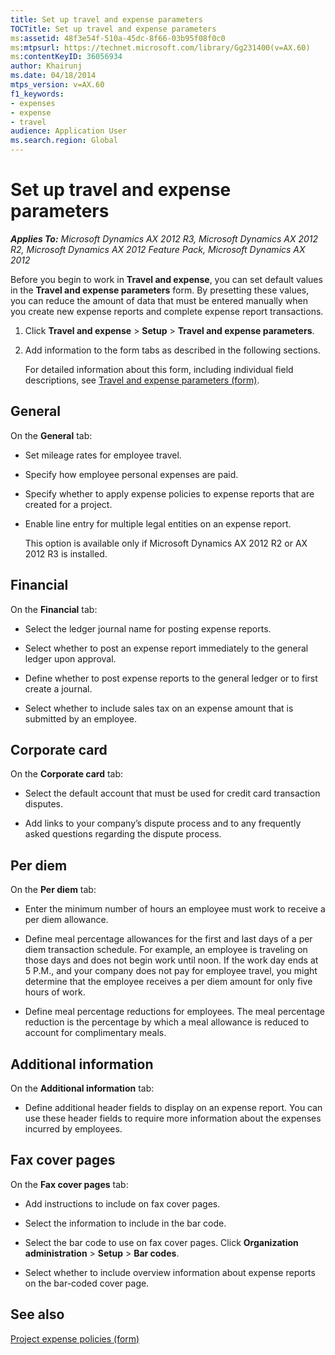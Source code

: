 ```yaml
---
title: Set up travel and expense parameters
TOCTitle: Set up travel and expense parameters
ms:assetid: 48f3e54f-510a-45dc-8f66-03b95f08f0c0
ms:mtpsurl: https://technet.microsoft.com/library/Gg231400(v=AX.60)
ms:contentKeyID: 36056934
author: Khairunj
ms.date: 04/18/2014
mtps_version: v=AX.60
f1_keywords:
- expenses
- expense
- travel
audience: Application User
ms.search.region: Global
---
```


# Set up travel and expense parameters 


_**Applies To:** Microsoft Dynamics AX 2012 R3, Microsoft Dynamics AX 2012 R2, Microsoft Dynamics AX 2012 Feature Pack, Microsoft Dynamics AX 2012_

Before you begin to work in **Travel and expense**, you can set default values in the **Travel and expense parameters** form. By presetting these values, you can reduce the amount of data that must be entered manually when you create new expense reports and complete expense report transactions.

1.  Click **Travel and expense** \> **Setup** \> **Travel and expense parameters**.

2.  Add information to the form tabs as described in the following sections.
    
    For detailed information about this form, including individual field descriptions, see [Travel and expense parameters (form)](https://technet.microsoft.com/library/hh242465\(v=ax.60\)).

## General

On the **General** tab:

  - Set mileage rates for employee travel.

  - Specify how employee personal expenses are paid.

  - Specify whether to apply expense policies to expense reports that are created for a project.

  - Enable line entry for multiple legal entities on an expense report.
    
    This option is available only if Microsoft Dynamics AX 2012 R2 or AX 2012 R3 is installed.

## Financial

On the **Financial** tab:

  - Select the ledger journal name for posting expense reports.

  - Select whether to post an expense report immediately to the general ledger upon approval.

  - Define whether to post expense reports to the general ledger or to first create a journal.

  - Select whether to include sales tax on an expense amount that is submitted by an employee.

## Corporate card

On the **Corporate card** tab:

  - Select the default account that must be used for credit card transaction disputes.

  - Add links to your company’s dispute process and to any frequently asked questions regarding the dispute process.

## Per diem

On the **Per diem** tab:

  - Enter the minimum number of hours an employee must work to receive a per diem allowance.

  - Define meal percentage allowances for the first and last days of a per diem transaction schedule. For example, an employee is traveling on those days and does not begin work until noon. If the work day ends at 5 P.M., and your company does not pay for employee travel, you might determine that the employee receives a per diem amount for only five hours of work.

  - Define meal percentage reductions for employees. The meal percentage reduction is the percentage by which a meal allowance is reduced to account for complimentary meals.

## Additional information

On the **Additional information** tab:

  - Define additional header fields to display on an expense report. You can use these header fields to require more information about the expenses incurred by employees.

## Fax cover pages

On the **Fax cover pages** tab:

  - Add instructions to include on fax cover pages.

  - Select the information to include in the bar code.

  - Select the bar code to use on fax cover pages. Click **Organization administration** \> **Setup** \> **Bar codes**.

  - Select whether to include overview information about expense reports on the bar-coded cover page.

## See also

[Project expense policies (form)](https://technet.microsoft.com/library/hh227585\(v=ax.60\))

  



